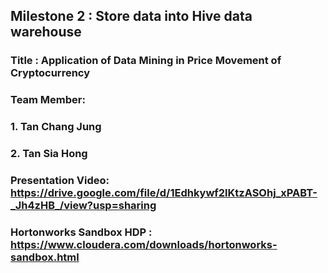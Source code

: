 ## Milestone 2 : Store data into Hive data warehouse

### Title : Application of Data Mining in Price Movement of Cryptocurrency

### Team Member: 
### 1. Tan Chang Jung
### 2. Tan Sia Hong

### Presentation Video: https://drive.google.com/file/d/1Edhkywf2lKtzASOhj_xPABT-_Jh4zHB_/view?usp=sharing

### Hortonworks Sandbox HDP : https://www.cloudera.com/downloads/hortonworks-sandbox.html
